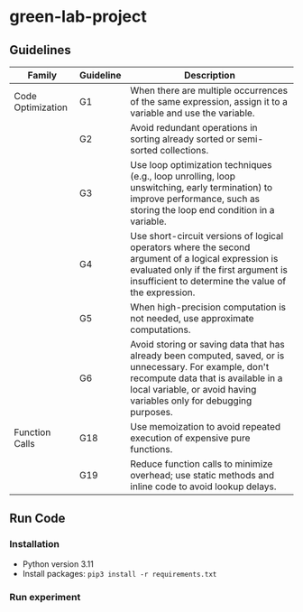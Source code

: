 # green-lab-project

## Guidelines

| Family          | Guideline | Description |
|-----------------|-----------|-------------|
| Code Optimization | G1  | When there are multiple occurrences of the same expression, assign it to a variable and use the variable. |
|                 | G2  | Avoid redundant operations in sorting already sorted or semi-sorted collections. |
|                 | G3  | Use loop optimization techniques (e.g., loop unrolling, loop unswitching, early termination) to improve performance, such as storing the loop end condition in a variable. |
|                 | G4  | Use short-circuit versions of logical operators where the second argument of a logical expression is evaluated only if the first argument is insufficient to determine the value of the expression. |
|                 | G5  | When high-precision computation is not needed, use approximate computations. |
|                 | G6  | Avoid storing or saving data that has already been computed, saved, or is unnecessary. For example, don't recompute data that is available in a local variable, or avoid having variables only for debugging purposes. |
| Function Calls  | G18 | Use memoization to avoid repeated execution of expensive pure functions. |
|                 | G19 | Reduce function calls to minimize overhead; use static methods and inline code to avoid lookup delays. |


## Run Code

### Installation

- Python version 3.11
- Install packages: `pip3 install -r requirements.txt`

### Run experiment
